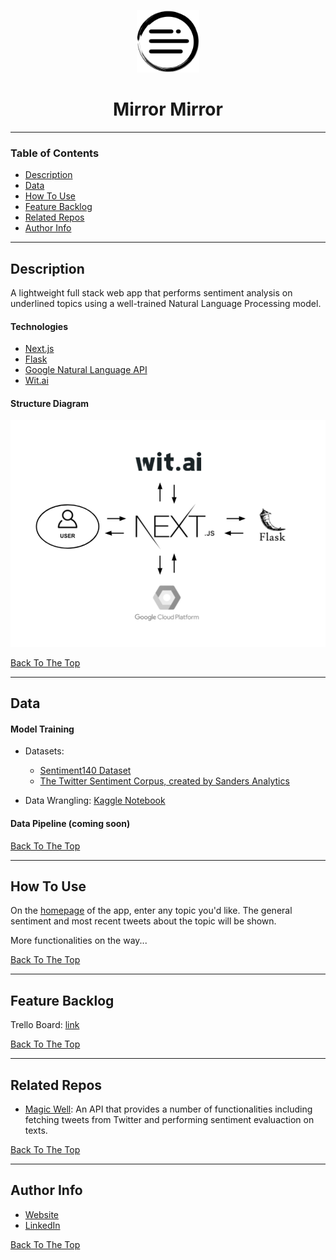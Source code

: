 <div align="center" id="mirror">
<p align="center">
<img src="https://raw.githubusercontent.com/notRealLi/Mirror-Mirror/master/public/mirror_mirror_logo.svg" width="100px" >
<h1> Mirror Mirror </h1>
</p>
</div>

---

### Table of Contents

- [Description](#description)
- [Data](#data)
- [How To Use](#how-to-use)
- [Feature Backlog](#feature-backlog)
- [Related Repos](#related-repos)
- [Author Info](#author-info)

---

## Description

A lightweight full stack web app that performs sentiment analysis on underlined topics using a well-trained Natural Language Processing model.

#### Technologies

- [Next.js](https://nextjs.org/)
- [Flask](https://flask.palletsprojects.com)
- [Google Natural Language API](https://cloud.google.com/natural-language)
- [Wit.ai](https://wit.ai/)

#### Structure Diagram

<img src="https://raw.githubusercontent.com/notRealLi/Mirror-Mirror/master/public/diagram.png" width="600px" >

[Back To The Top](#mirror)

---

## Data

#### Model Training

- Datasets:

  - [Sentiment140 Dataset](https://www.kaggle.com/kazanova/sentiment140)
  - [The Twitter Sentiment Corpus, created by Sanders Analytics](http://www.sananalytics.com/lab/twitter-sentiment/)

- Data Wrangling: [Kaggle Notebook](https://www.kaggle.com/notrealli/data-cleaning/)

#### Data Pipeline (coming soon)

[Back To The Top](#mirror)

---

## How To Use

On the [homepage](https://mirror-mirror.vercel.app/) of the app, enter any topic you'd like. The general sentiment and most recent tweets about the topic will be shown.

More functionalities on the way...

[Back To The Top](#mirror)

---

## Feature Backlog

Trello Board: [link](https://trello.com/b/PGZmlriF/mirror-mirror)

[Back To The Top](#mirror)

---

## Related Repos

- [Magic Well](https://github.com/notRealLi/Magic-Well): An API that provides a number of functionalities including fetching tweets from Twitter and performing sentiment evaluaction on texts.

[Back To The Top](#mirror)

---

## Author Info

- [Website](https://notrealli.github.io/portfolio/)
- [LinkedIn](https://www.linkedin.com/in/notrealli/)

[Back To The Top](#mirror)
